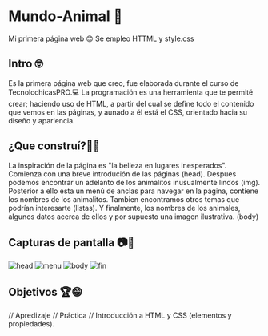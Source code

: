 # Mundo-Animal 🦁
Mi primera página web 😊
Se empleo HTTML y style.css

## Intro 🤓
Es la primera página web que creo, fue elaborada durante el curso de TecnolochicasPRO.💻
La programación es una herramienta que te permité crear; haciendo uso de HTML, a partir del cual se define todo el contenido que vemos en las páginas, y aunado a él está el CSS, orientado hacia su diseño y apariencia. 

## ¿Que construí?👷‍♀️
La inspiración de la página es "la belleza en lugares inesperados". 
Comienza con una breve introdución de las páginas (head).
Despues podemos encontrar un adelanto de los animalitos inusualmente lindos (img).
Posterior a ello esta un menú de anclas para navegar en la página, contiene los nombres de los animalitos.
Tambien encontramos otros temas que podrían interesarte (listas).
Y finalmente, los nombres de los animales, algunos datos acerca de ellos y por supuesto una imagen ilustrativa. (body)

## Capturas de pantalla 📷🙈
![head](https://github.com/Fabi-creat/Mundo-Animal/assets/140466449/02861ee6-293d-473a-9394-039f697af37e)
![menu](https://github.com/Fabi-creat/Mundo-Animal/assets/140466449/112c5873-6bb8-494d-9e45-2bdf57d60d78)
![body](https://github.com/Fabi-creat/Mundo-Animal/assets/140466449/dab456b1-8fc4-4ca1-a3b1-89bcea3e76d5)
![fin](https://github.com/Fabi-creat/Mundo-Animal/assets/140466449/c50bede7-379d-4472-855a-a90744a528c7)



## Objetivos 🏆😁

// Apredizaje // Práctica // Introducción a HTML y CSS (elementos y propiedades).
